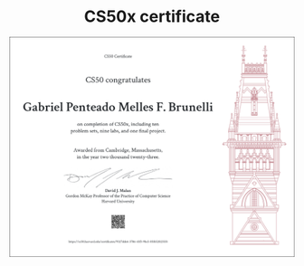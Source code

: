 <h1 align="center">
   <strong>CS50x certificate</strong>
</h1>

<div align="center">
  <img src="https://raw.githubusercontent.com/gabrielpenteado/CS50-certificates/main/CS50x.png" alt="certificate">
</div>